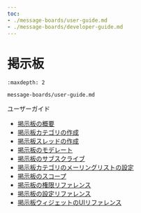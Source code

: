 ```yaml
---
toc:
- ./message-boards/user-guide.md
- ./message-boards/developer-guide.md
---
```

# 掲示板

```{toctree}
:maxdepth: 2

message-boards/user-guide.md
```

ユーザーガイド

* [掲示板の概要](.//message-boards/user-guide/getting-started-with-message-boards.md)
* [掲示板カテゴリの作成](.//message-boards/user-guide/creating-message-boards-categories.md)
* [掲示板スレッドの作成](.//message-boards/user-guide/creating-message-boards-threads.md)
* [掲示板のモデレート](.//message-boards/user-guide/moderating-message-boards.md)
* [掲示板のサブスクライブ](.//message-boards/user-guide/subscribing-to-a-message-board.md)
* [掲示板カテゴリのメーリングリストの設定](.//message-boards/user-guide/configuring-a-message-boards-category-mailing-list.md)
* [掲示板のスコープ](.//message-boards/user-guide/scoping-your-message-boards.md)
* [掲示板の権限リファレンス](.//message-boards/user-guide/message-boards-permissions-reference.md)
* [掲示板の設定リファレンス](.//message-boards/user-guide/message-boards-configuration-reference.md)
* [掲示板ウィジェットのUIリファレンス](.//message-boards/user-guide/message-boards-widget-ui-reference.md)
